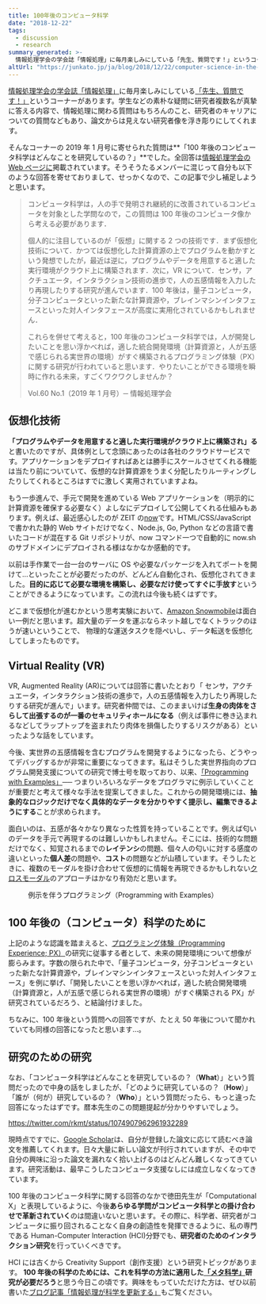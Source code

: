```yaml
---
title: 100年後のコンピュータ科学
date: "2018-12-22"
tags:
  - discussion
  - research
summary_generated: >-
  情報処理学会の学会誌「情報処理」に毎月楽しみにしている「先生、質問です！」というコーナーがあります。学生などの素朴な疑問に研究者複数名が真摯に答える内容で、情報処理に関わる質問はもちろんのこと、研究者のキャリアについての質問などもあり、論文からは見えない研究者像を浮き彫りに...
altUrl: "https://junkato.jp/ja/blog/2018/12/22/computer-science-in-the-future"
---
```


[情報処理学会の学会誌「情報処理」](https://www.ipsj.or.jp/magazine/magazine.html)に毎月楽しみにしている[「先生、質問です！」](https://www.ipsj.or.jp/magazine/sensei-q.html)というコーナーがあります。学生などの素朴な疑問に研究者複数名が真摯に答える内容で、情報処理に関わる質問はもちろんのこと、研究者のキャリアについての質問などもあり、論文からは見えない研究者像を浮き彫りにしてくれます。

そんなコーナーの 2019 年 1 月号に寄せられた質問は**「100 年後のコンピュータ科学はどんなことを研究しているの？」**でした。全回答は[情報処理学会の Web ページに](https://www.ipsj.or.jp/magazine/sensei-q/6001.html)掲載されています。そうそうたるメンバーに混じって自分も以下のような回答を寄せておりまして、せっかくなので、この記事で少し補足しようと思います。

> コンピュータ科学は，人の手で発明され継続的に改善されているコンピュータを対象とした学問なので，この質問は 100 年後のコンピュータ像から考える必要があります．
>
> 個人的に注目しているのが「仮想」に関する 2 つの技術です．まず仮想化技術について．かつては仮想化した計算資源の上でプログラムを動かすという発想でしたが，最近は逆に，プログラムやデータを用意すると適した実行環境がクラウド上に構築されます．次に，VR について．センサ，アクチュエータ，インタラクション技術の進歩で，人の五感情報を入力したり再現したりする研究が進んでいます．100 年後は，量子コンピュータ，分子コンピュータといった新たな計算資源や，ブレインマシンインタフェースといった対人インタフェースが高度に実用化されているかもしれません．
>
> これらを併せて考えると，100 年後のコンピュータ科学では，人が開発したいことを思い浮かべれば，適した統合開発環境（計算資源と，人が五感で感じられる実世界の環境）がすぐ構築されるプログラミング体験（PX）に関する研究が行われていると思います．やりたいことができる環境を瞬時に作れる未来，すごくワクワクしませんか？
>
> Vol.60 No.1（2019 年 1 月号）─ 情報処理学会

## 仮想化技術

**「プログラムやデータを用意すると適した実行環境がクラウド上に構築され」る**と書いたのですが、具体例として念頭にあったのは各社のクラウドサービスです。アプリケーションをデプロイすればあとは勝手にスケールさせてくれる機能は当たり前についていて、仮想的な計算資源をうまく分配したりルーティングしたりしてくれるところはすでに激しく実用されていますよね。

もう一歩進んで、手元で開発を進めている Web アプリケーションを（明示的に計算資源を確保する必要なく）よしなにデプロイして公開してくれる仕組みもあります。例えば、最近感心したのが ZEIT の[now](https://zeit.co/now)です。HTML/CSS/JavaScript で書かれた静的 Web サイトだけでなく、Node.js, Go, Python などの言語で書いたコードが混在する Git リポジトリが、now コマンド一つで自動的に now.sh のサブドメインにデプロイされる様はなかなか感動的です。

以前は手作業で一台一台のサーバに OS や必要なパッケージを入れてポートを開けて…といったことが必要だったのが、どんどん自動化され、仮想化されてきました。**目的に応じて必要な環境を構築し、必要なだけ使ってすぐに手放す**ということができるようになっています。この流れは今後も続くはずです。

どこまで仮想化が進むかという思考実験において、[Amazon Snowmobile](https://aws.amazon.com/jp/snowmobile/)は面白い一例だと思います。超大量のデータを運ぶならネット越しでなくトラックのほうが速いということで、 物理的な運送タスクを隠ぺいし、データ転送を仮想化してしまったものです。

## Virtual Reality (VR)

VR, Augmented Reality (AR)については回答に書いたとおり「 センサ，アクチュエータ，インタラクション技術の進歩で，人の五感情報を入力したり再現したりする研究が進んで」います。研究者仲間では、このままいけば**生身の肉体をさらして出張するのが一番のセキュリティホールになる**（例えば事件に巻き込まれるなどしてラップトップを盗まれたり肉体を損傷したりするリスクがある）といったような話をしています。

今後、実世界の五感情報を含むプログラムを開発するようになったら、どうやってデバッグするかが非常に重要になってきます。私はそうした実世界指向のプログラム開発支援についての研究で博士号を取っており、以来、[「Programming with Examples」](https://junkato.jp/ja/programming-with-examples/)── つまりいろいろなデータをプログラマに例示していくことが重要だと考えて様々な手法を提案してきました。これからの開発環境には、**抽象的なロジックだけでなく具体的なデータを分かりやすく提示し、編集できるようにする**ことが求められます。

面白いのは、五感が各々かなり異なった性質を持っていることです。例えば匂いのデータを手元で再現するのは難しいかもしれません。そこには、技術的な問題だけでなく、知覚されるまでの**レイテンシ**の問題、個々人の匂いに対する感度の違いといった**個人差**の問題や、**コスト**の問題などが山積しています。そうしたときに、複数のモーダルを掛け合わせて仮想的に情報を再現できるかもしれない[クロスモーダル](http://crossmodal-design.tumblr.com/)のアプローチはかなり有効だと思います。

<figure>
  <img src="/images/pwe-fig1.jpg" alt="" />
  <figcaption>例示を伴うプログラミング（Programming with Examples）</figcaption>
</figure>

## 100 年後の（コンピュータ）科学のために

上記のような認識を踏まえると、[プログラミング体験（Programming Experience; PX）](https://sigpx.org)の研究に従事する者として、未来の開発環境について想像が膨らみます。字数の限られた中で、「量子コンピュータ，分子コンピュータといった新たな計算資源や，ブレインマシンインタフェースといった対人インタフェース」を例に挙げ、「開発したいことを思い浮かべれば，適した統合開発環境（計算資源と，人が五感で感じられる実世界の環境）がすぐ構築される PX」が研究されているだろう、と結論付けました。

ちなみに、100 年後という質問への回答ですが、たとえ 50 年後について聞かれていても同様の回答になったと思います…。

## 研究のための研究

なお、「コンピュータ科学はどんなことを研究しているの？（**What**）」という質問だったので中身の話をしましたが、「どのように研究しているの？（**How**）」「誰が（何が）研究しているの？（**Who**）」という質問だったら、もっと違った回答になったはずです。暦本先生のこの問題提起が分かりやすいでしょう。

https://twitter.com/rkmt/status/1074907962961932289

現時点ですでに、[Google Scholar](https://scholar.google.co.jp/)は、自分が登録した論文に応じて読むべき論文を推薦してくれます。日々大量に新しい論文が刊行されていますが、その中で自分の興味に沿った論文を漏れなく拾い上げるのはどんどん難しくなってきています。研究活動は、最早こうしたコンピュータ支援なしには成立しなくなってきています。

100 年後のコンピュータ科学に関する回答のなかで徳田先生が「Computational X」と表現しているように、今後**あらゆる学問がコンピュータ科学との掛け合わせで革新されていく**のは間違いないと思います。その際に、科学者、研究者がコンピュータに振り回されることなく自身の創造性を発揮できるように、私の専門である Human-Computer Interaction (HCI)分野でも、**研究者のためのインタラクション研究**を行っていくべきです。

HCI には古くから Creativity Support（創作支援）という研究トピックがあります。 **100 年後の科学のためには、これを科学の方法に適用した**[**「メタ科学」**](https://junkato.jp/ja/science/)**研究が必要だろう**と思う今日この頃です。興味をもっていただけた方は、ぜひ以前書いた[ブログ記事「情報処理が科学を更新する」](/ja/posts/2016-03-16-ipsj-one-px-science-as-a-service)もご覧ください。
